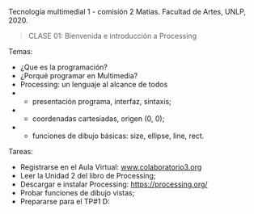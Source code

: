 Tecnología multimedial 1 - comisión 2 Matias. Facultad de Artes, UNLP, 2020.

> CLASE 01: Bienvenida e introducción a Processing

Temas:
- ¿Que es la programación?
- ¿Porqué programar en Multimedia?
- Processing: un lenguaje al alcance de todos
- - presentación programa, interfaz, sintaxis;
- - coordenadas cartesiadas, origen (0, 0);
- - funciones de dibujo básicas: size, ellipse, line, rect.

Tareas:
- Registrarse en el Aula Virtual: www.colaboratorio3.org
- Leer la Unidad 2 del libro de Processing;
- Descargar e instalar Processing: https://processing.org/
- Probar funciones de dibujo vistas;
- Prepararse para el TP#1 D:
